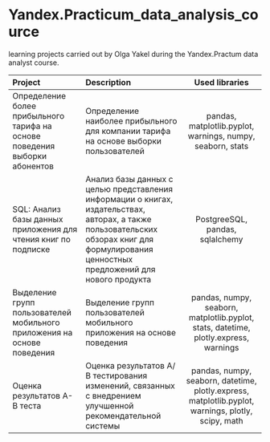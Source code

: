 # Yandex.Practicum_data_analysis_cource
learning projects carried out by Olga Yakel during the Yandex.Practum data analyst course.


| Project | Description | Used libraries |
| :---------------------| :--------------------- | :---------------------: |
| Определение более прибыльного тарифа на основе поведения выборки абонентов | Определение наиболее прибыльного для компании тарифа на основе выборки пользователей | pandas, matplotlib.pyplot,  warnings, numpy, seaborn, stats |
| SQL: Анализ базы данных приложения для чтения книг по подписке | Анализ базы данных с целью представления информации о книгах, издательствах, авторах, а также пользовательских обзорах книг для формулирования ценностных предложений для нового продукта | PostgreeSQL, pandas, sqlalchemy |
| Выделение групп пользователей мобильного приложения на основе поведения | Выделение групп пользователей мобильного приложения на основе поведения | pandas, numpy, seaborn, matplotlib.pyplot, stats, datetime, plotly.express, warnings |
| Оценка результатов А-В теста | Оценка результатов А/В тестирования изменений, связанных с внедрением улучшенной рекомендательной системы | pandas, numpy, seaborn, datetime, plotly.express, matplotlib.pyplot, warnings, plotly, scipy, math |

